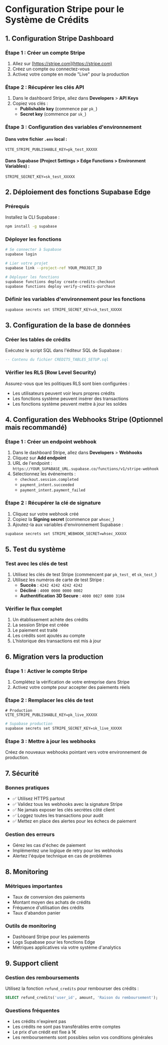 # Configuration Stripe pour le Système de Crédits

## 1. Configuration Stripe Dashboard

### Étape 1 : Créer un compte Stripe
1. Allez sur [https://stripe.com](https://stripe.com)
2. Créez un compte ou connectez-vous
3. Activez votre compte en mode "Live" pour la production

### Étape 2 : Récupérer les clés API
1. Dans le dashboard Stripe, allez dans **Developers** > **API Keys**
2. Copiez vos clés :
   - **Publishable key** (commence par `pk_`)
   - **Secret key** (commence par `sk_`)

### Étape 3 : Configuration des variables d'environnement

#### Dans votre fichier `.env` local :
```env
VITE_STRIPE_PUBLISHABLE_KEY=pk_test_XXXXX
```

#### Dans Supabase (Project Settings > Edge Functions > Environment Variables) :
```
STRIPE_SECRET_KEY=sk_test_XXXXX
```

## 2. Déploiement des fonctions Supabase Edge

### Prérequis
Installez la CLI Supabase :
```bash
npm install -g supabase
```

### Déployer les fonctions
```bash
# Se connecter à Supabase
supabase login

# Lier votre projet
supabase link --project-ref YOUR_PROJECT_ID

# Déployer les fonctions
supabase functions deploy create-credits-checkout
supabase functions deploy verify-credits-purchase
```

### Définir les variables d'environnement pour les fonctions
```bash
supabase secrets set STRIPE_SECRET_KEY=sk_test_XXXXX
```

## 3. Configuration de la base de données

### Créer les tables de crédits
Exécutez le script SQL dans l'éditeur SQL de Supabase :
```sql
-- Contenu du fichier CREDITS_TABLES_SETUP.sql
```

### Vérifier les RLS (Row Level Security)
Assurez-vous que les politiques RLS sont bien configurées :
- Les utilisateurs peuvent voir leurs propres crédits
- Les fonctions système peuvent insérer des transactions
- Les fonctions système peuvent mettre à jour les soldes

## 4. Configuration des Webhooks Stripe (Optionnel mais recommandé)

### Étape 1 : Créer un endpoint webhook
1. Dans le dashboard Stripe, allez dans **Developers** > **Webhooks**
2. Cliquez sur **Add endpoint**
3. URL de l'endpoint : `https://YOUR_SUPABASE_URL.supabase.co/functions/v1/stripe-webhook`
4. Sélectionnez les événements :
   - `checkout.session.completed`
   - `payment_intent.succeeded`
   - `payment_intent.payment_failed`

### Étape 2 : Récupérer la clé de signature
1. Cliquez sur votre webhook créé
2. Copiez la **Signing secret** (commence par `whsec_`)
3. Ajoutez-la aux variables d'environnement Supabase :
```bash
supabase secrets set STRIPE_WEBHOOK_SECRET=whsec_XXXXX
```

## 5. Test du système

### Test avec les clés de test
1. Utilisez les clés de test Stripe (commencent par `pk_test_` et `sk_test_`)
2. Utilisez les numéros de carte de test Stripe :
   - **Succès** : `4242 4242 4242 4242`
   - **Décliné** : `4000 0000 0000 0002`
   - **Authentification 3D Secure** : `4000 0027 6000 3184`

### Vérifier le flux complet
1. Un établissement achète des crédits
2. La session Stripe est créée
3. Le paiement est traité
4. Les crédits sont ajoutés au compte
5. L'historique des transactions est mis à jour

## 6. Migration vers la production

### Étape 1 : Activer le compte Stripe
1. Complétez la vérification de votre entreprise dans Stripe
2. Activez votre compte pour accepter des paiements réels

### Étape 2 : Remplacer les clés de test
```env
# Production
VITE_STRIPE_PUBLISHABLE_KEY=pk_live_XXXXX
```
```bash
# Supabase production
supabase secrets set STRIPE_SECRET_KEY=sk_live_XXXXX
```

### Étape 3 : Mettre à jour les webhooks
Créez de nouveaux webhooks pointant vers votre environnement de production.

## 7. Sécurité

### Bonnes pratiques
- ✅ Utilisez HTTPS partout
- ✅ Validez tous les webhooks avec la signature Stripe
- ✅ Ne jamais exposer les clés secrètes côté client
- ✅ Loggez toutes les transactions pour audit
- ✅ Mettez en place des alertes pour les échecs de paiement

### Gestion des erreurs
- Gérez les cas d'échec de paiement
- Implémentez une logique de retry pour les webhooks
- Alertez l'équipe technique en cas de problèmes

## 8. Monitoring

### Métriques importantes
- Taux de conversion des paiements
- Montant moyen des achats de crédits
- Fréquence d'utilisation des crédits
- Taux d'abandon panier

### Outils de monitoring
- Dashboard Stripe pour les paiements
- Logs Supabase pour les fonctions Edge
- Métriques applicatives via votre système d'analytics

## 9. Support client

### Gestion des remboursements
Utilisez la fonction `refund_credits` pour rembourser des crédits :
```sql
SELECT refund_credits('user_id', amount, 'Raison du remboursement');
```

### Questions fréquentes
- Les crédits n'expirent pas
- Les crédits ne sont pas transférables entre comptes
- Le prix d'un crédit est fixe à 1€
- Les remboursements sont possibles selon vos conditions générales
